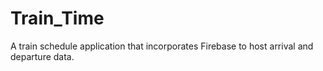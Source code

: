 # Train_Time
A train schedule application that incorporates Firebase to host arrival and departure data. 
